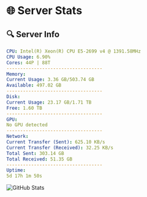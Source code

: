 # 🌐 Server Stats
## 🔍 Server Info
```yaml
CPU: Intel(R) Xeon(R) CPU E5-2699 v4 @ 1391.58MHz
CPU Usage: 6.90%
Cores: 44P | 88T
-----------------------------------
Memory:
Current Usage: 3.36 GB/503.74 GB
Available: 497.02 GB
-----------------------------------
Disk:
Current Usage: 23.17 GB/1.71 TB
Free: 1.60 TB
-----------------------------------
GPU:
No GPU detected
-----------------------------------
Network:
Current Transfer (Sent): 625.10 KB/s
Current Transfer (Received): 32.25 KB/s
Total Sent: 303.14 GB
Total Received: 51.35 GB
-----------------------------------
Uptime:
5d 17h 1m 50s
```
![GitHub Stats](https://img.shields.io/badge/Updated-2025-04-25_10:10:38-blue)